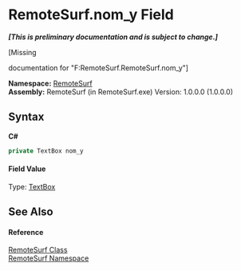 # RemoteSurf.nom_y Field
 _**\[This is preliminary documentation and is subject to change.\]**_

\[Missing <summary> documentation for "F:RemoteSurf.RemoteSurf.nom_y"\]

**Namespace:**&nbsp;<a href="N_RemoteSurf">RemoteSurf</a><br />**Assembly:**&nbsp;RemoteSurf (in RemoteSurf.exe) Version: 1.0.0.0 (1.0.0.0)

## Syntax

**C#**<br />
``` C#
private TextBox nom_y
```


#### Field Value
Type: <a href="http://msdn2.microsoft.com/en-us/library/48deaakc" target="_self">TextBox</a>

## See Also


#### Reference
<a href="T_RemoteSurf_RemoteSurf">RemoteSurf Class</a><br /><a href="N_RemoteSurf">RemoteSurf Namespace</a><br />